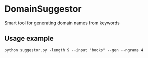 # DomainSuggestor
Smart tool for generating domain names from keywords

## Usage example
    python suggestor.py -length 9 --input "books" --gen --ngrams 4
